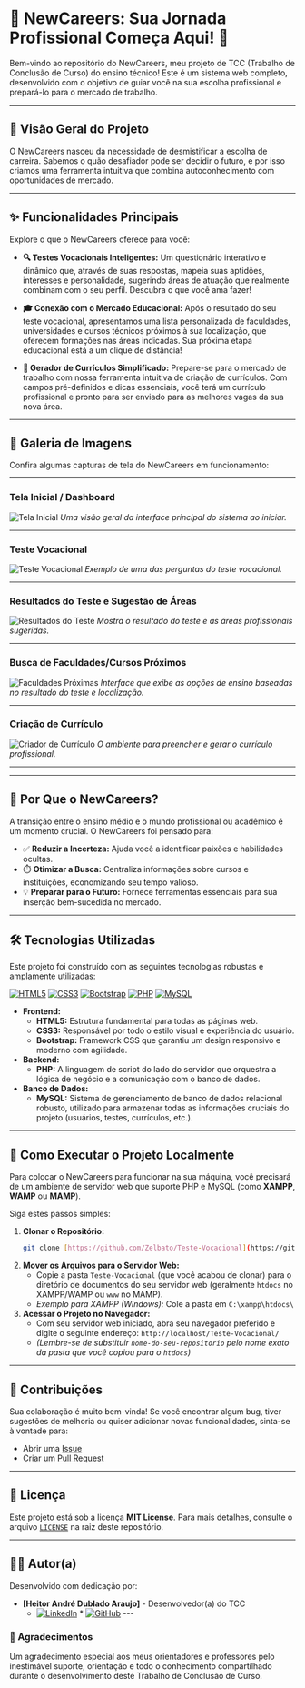 
# 🌟 NewCareers: Sua Jornada Profissional Começa Aqui! 🚀

Bem-vindo ao repositório do NewCareers, meu projeto de TCC (Trabalho de Conclusão de Curso) do ensino técnico! Este é um sistema web completo, desenvolvido com o objetivo de guiar você na sua escolha profissional e prepará-lo para o mercado de trabalho.

---

## 🎯 Visão Geral do Projeto

O NewCareers nasceu da necessidade de desmistificar a escolha de carreira. Sabemos o quão desafiador pode ser decidir o futuro, e por isso criamos uma ferramenta intuitiva que combina autoconhecimento com oportunidades de mercado.

---

## ✨ Funcionalidades Principais

Explore o que o NewCareers oferece para você:

* **🔍 Testes Vocacionais Inteligentes:**
    Um questionário interativo e dinâmico que, através de suas respostas, mapeia suas aptidões, interesses e personalidade, sugerindo áreas de atuação que realmente combinam com o seu perfil. Descubra o que você ama fazer!

* **🎓 Conexão com o Mercado Educacional:**
    Após o resultado do seu teste vocacional, apresentamos uma lista personalizada de faculdades, universidades e cursos técnicos próximos à sua localização, que oferecem formações nas áreas indicadas. Sua próxima etapa educacional está a um clique de distância!

* **📄 Gerador de Currículos Simplificado:**
    Prepare-se para o mercado de trabalho com nossa ferramenta intuitiva de criação de currículos. Com campos pré-definidos e dicas essenciais, você terá um currículo profissional e pronto para ser enviado para as melhores vagas da sua nova área.

---

## 📸 Galeria de Imagens

Confira algumas capturas de tela do NewCareers em funcionamento:

---

### Tela Inicial / Dashboard

![Tela Inicial](caminho/para/sua/imagem1.png)
*Uma visão geral da interface principal do sistema ao iniciar.*

---

### Teste Vocacional

![Teste Vocacional](caminho/para/sua/imagem2.png)
*Exemplo de uma das perguntas do teste vocacional.*

---

### Resultados do Teste e Sugestão de Áreas

![Resultados do Teste](caminho/para/sua/imagem3.png)
*Mostra o resultado do teste e as áreas profissionais sugeridas.*

---

### Busca de Faculdades/Cursos Próximos

![Faculdades Próximas](caminho/para/sua/imagem4.png)
*Interface que exibe as opções de ensino baseadas no resultado do teste e localização.*

---

### Criação de Currículo

![Criador de Currículo](caminho/para/sua/imagem5.png)
*O ambiente para preencher e gerar o currículo profissional.*

---
---

## 🚀 Por Que o NewCareers?

A transição entre o ensino médio e o mundo profissional ou acadêmico é um momento crucial. O NewCareers foi pensado para:

* ✅ **Reduzir a Incerteza:** Ajuda você a identificar paixões e habilidades ocultas.
* ⏱️ **Otimizar a Busca:** Centraliza informações sobre cursos e instituições, economizando seu tempo valioso.
* 💡 **Preparar para o Futuro:** Fornece ferramentas essenciais para sua inserção bem-sucedida no mercado.

---

## 🛠️ Tecnologias Utilizadas

Este projeto foi construído com as seguintes tecnologias robustas e amplamente utilizadas:

[![HTML5](https://img.shields.io/badge/HTML5-E34F26?style=for-the-badge&logo=html5&logoColor=white)](https://developer.mozilla.org/pt-BR/docs/Web/HTML)
[![CSS3](https://img.shields.io/badge/CSS3-1572B6?style=for-the-badge&logo=css3&logoColor=white)](https://developer.mozilla.org/pt-BR/docs/Web/CSS)
[![Bootstrap](https://img.shields.io/badge/Bootstrap-563D7C?style=for-the-badge&logo=bootstrap&logoColor=white)](https://getbootstrap.com/)
[![PHP](https://img.shields.io/badge/PHP-777BB4?style=for-the-badge&logo=php&logoColor=white)](https://www.php.net/)
[![MySQL](https://img.shields.io/badge/MySQL-4479A1?style=for-the-badge&logo=mysql&logoColor=white)](https://www.mysql.com/)

* **Frontend:**
    * **HTML5:** Estrutura fundamental para todas as páginas web.
    * **CSS3:** Responsável por todo o estilo visual e experiência do usuário.
    * **Bootstrap:** Framework CSS que garantiu um design responsivo e moderno com agilidade.
* **Backend:**
    * **PHP:** A linguagem de script do lado do servidor que orquestra a lógica de negócio e a comunicação com o banco de dados.
* **Banco de Dados:**
    * **MySQL:** Sistema de gerenciamento de banco de dados relacional robusto, utilizado para armazenar todas as informações cruciais do projeto (usuários, testes, currículos, etc.).

---

## 🚀 Como Executar o Projeto Localmente

Para colocar o NewCareers para funcionar na sua máquina, você precisará de um ambiente de servidor web que suporte PHP e MySQL (como **XAMPP**, **WAMP** ou **MAMP**).

Siga estes passos simples:

1.  **Clonar o Repositório:**
    ```bash
    git clone [https://github.com/Zelbato/Teste-Vocacional](https://github.com/Zelbato/Teste-Vocacional)
    ```
2.  **Mover os Arquivos para o Servidor Web:**
    * Copie a pasta `Teste-Vocacional` (que você acabou de clonar) para o diretório de documentos do seu servidor web (geralmente `htdocs` no XAMPP/WAMP ou `www` no MAMP).
    * *Exemplo para XAMPP (Windows):* Cole a pasta em `C:\xampp\htdocs\`
3.  **Acessar o Projeto no Navegador:**
    * Com seu servidor web iniciado, abra seu navegador preferido e digite o seguinte endereço:
        `http://localhost/Teste-Vocacional/`
    * *(Lembre-se de substituir `nome-do-seu-repositorio` pelo nome exato da pasta que você copiou para o `htdocs`)*

---

## 🤝 Contribuições

Sua colaboração é muito bem-vinda! Se você encontrar algum bug, tiver sugestões de melhoria ou quiser adicionar novas funcionalidades, sinta-se à vontade para:

* Abrir uma [Issue](https://github.com/Zelbato/Teste-Vocacional/issues)
* Criar um [Pull Request]([https://github.com/Zelbato/Teste-Vocacional/pulls)

---

## 📄 Licença

Este projeto está sob a licença **MIT License**. Para mais detalhes, consulte o arquivo [`LICENSE`](LICENSE) na raiz deste repositório.

---

## 🧑‍💻 Autor(a)

Desenvolvido com dedicação por:

* **[Heitor André Dublado Araujo]** - Desenvolvedor(a) do TCC
    *   [![LinkedIn](https://img.shields.io/badge/LinkedIn-0077B5?style=for-the-badge&logo=linkedin&logoColor=white)](https://www.linkedin.com/in/heitor-zelbato-9693a92a0?utm_source=share&utm_campaign=share_via&utm_content=profile&utm_medium=android_app) * [![GitHub](https://img.shields.io/badge/GitHub-100000?style=for-the-badge&logo=github&logoColor=white)](https://github.com/Zelbato) ---

### 🙏 Agradecimentos

Um agradecimento especial aos meus orientadores e professores pelo inestimável suporte, orientação e todo o conhecimento compartilhado durante o desenvolvimento deste Trabalho de Conclusão de Curso.
